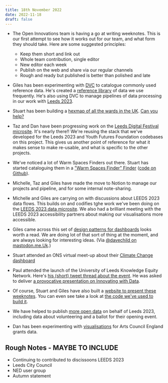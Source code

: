 ```yaml
---
title: 18th November 2022
date: 2022-11-18
draft: false
---
```

* The Open Innovations team is having a go at writing weeknotes. This is our first attempt to see how it works out for our team, and what form they should take. Here are some suggested principles:

  * Keep them short and link out
  * Whole team contribution, single editor
  * New editor each week
  * Publish on the web and share via our regular channels
  * Rough and ready but published is better than polished and late
* Giles has been experimenting with [DVC](https://dvc.org) to catalogue commonly used reference data. He's created a [reference library](https://github.com/open-innovations/reference-data) of data we use frequently. He's also using DVC to manage pipelines of data processing in our work with [Leeds 2023](https://data.leeds2023.co.uk).
* Stuart has been building a [hexmap of all the wards in the UK](https://open-innovations.org/projects/hexmaps/builder.html?maps/uk-wards-2022.hexjson&colourscale=Viridis8&borders=false&attribute=Attributes&labels=false). [Can you help?](https://github.com/odileeds/hexmaps/tree/gh-pages/maps/uk-wards-2022)
* Taz and Dan have been progressing work on the [Leeds Digital Festival microsite](https://open-innovations.github.io/leeds-digital-festival-data/). It's nearly there!! We're reusing the stack that we've developed for the Leeds 2023 and Youth Futures Foundation codebases on this project. This gives us another point of reference for what it makes sense to make re-usable, and what is specific to the other projects.
* We've noticed a lot of Warm Spaces Finders out there. Stuart has started cataloguing them in a ["Warm Spaces Finder" Finder](https://open-innovations.github.io/warm-spaces/) ([code on Github](https://github.com/open-innovations/warm-spaces)).
* Michelle, Taz and Giles have made the move to Notion to manage our projects and pipeline, and for some internal note-sharing.
* Michelle and Giles are carrying on with discussions about LEEDS 2023 data flows. This builds on and codifies tghe work we've been doing on the [LEEDS 2023 data microsite](https://data.leeds2023.co.uk). We also had a brilliant meeting with the LEEDS 2023 accessibility partners about making our visualisations more accessible.
* Giles came across this set of [design patterns for dashboards](https://dashboarddesignpatterns.github.io/patterns.html) looks worth a read. We are doing lot of that sort of thing at the moment, and are always looking for interesting ideas. (Via [@davechild on mastodon.me.Uk](https://mastodon.me.uk/@davechild).)
* Stuart attended an ONS virtual meet-up about their [Climate Change dashboard](https://climate-change.data.gov.uk/)
* Paul attended the launch of the University of Leeds Knowledge Equity Network. Here's [his (short) tweet thread about the event](https://threadreaderapp.com/thread/1593160313977057280.html). He was asked to deliver [a provocative presentation on Innovating with Data](https://docs.google.com/presentation/d/1iuaeFid9iUzgbdN4690ZmTorVhX3svfvyZJsC1hlh_Q/edit?usp=drivesdk).
* Of course, Stuart and Giles have also built a [website to present these weeknotes](weeknotes.open-innovations.org). You can even see take a look at [the code we've used to build it](https://github.com/open-innovations/weeknotes).
* We have helped to publish [more open data](https://datamillnorth.org/publisher/leeds-2023) on behalf of Leeds 2023, including data about volunteering and a ballot for their opening event.
* Dan has been experimenting with [visualisations](https://dpboam-improved-journey-4pwj5q4j5q4cjprg-3000.preview.app.github.dev/report/arts-council/) for Arts Council England grants data.


## Rough Notes - MAYBE TO INCLUDE

* Continuing to contributed to discissoons LEEDS 2023 
* Leeds City Council 
* NED user group
* Autumn statement

